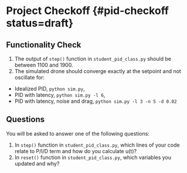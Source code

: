 # Project Checkoff  {#pid-checkoff status=draft}

## Functionality Check

1. The output of `step()` function in `student_pid_class.py` should be between 1100 and 1900.
2. The simulated drone should converge exactly at the setpoint and not oscillate for:    
- Idealized PID, `python sim.py`,  
- PID with latency, `python sim.py -l 6`, 
- PID with latency, noise and drag, `python sim.py -l 3 -n 5 -d 0.02`     

## Questions

You will be asked to answer one of the following questions:

1. In `step()` function in `student_pid_class.py`, which lines of your code relate to P/I/D term and how do you calculate u(t)?
2. In `reset()` function in `student_pid_class.py`, which variables you updated and why?
